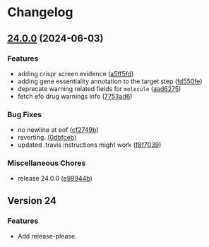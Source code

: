 # Changelog

## [24.0.0](https://github.com/javfg/platform-input-support/compare/1.0.0...v24.0.0) (2024-06-03)


### Features

* adding crispr screen evidence  ([a5ff5fd](https://github.com/javfg/platform-input-support/commit/a5ff5fd1fc5a8e733115a6cb153ab5ffe89f921c))
* adding gene essentiality annotation to the target step ([fd550fe](https://github.com/javfg/platform-input-support/commit/fd550fede265c02a5b7f6fa8cc1bed7c812d2ac9))
* deprecate warning related fields for `molecule` ([aad6275](https://github.com/javfg/platform-input-support/commit/aad6275dc8d3ad9ddfb09a77bc960883fffbf4b3))
* fetch efo drug warnings info ([7753ad6](https://github.com/javfg/platform-input-support/commit/7753ad61b97e66bcd2a786e4d1a4f9b6f00b3907))


### Bug Fixes

* no newline at eof ([cf2749b](https://github.com/javfg/platform-input-support/commit/cf2749b086e9046685ee4afc2d68862efc5ca59b))
* reverting. ([0dbfceb](https://github.com/javfg/platform-input-support/commit/0dbfcebd966d9dc0cde8aa71da794e80590144c2))
* updated .travis instructions might work ([f8f7039](https://github.com/javfg/platform-input-support/commit/f8f7039f621f8f64549b2b095555c2e550250112))


### Miscellaneous Chores

* release 24.0.0 ([e99944b](https://github.com/javfg/platform-input-support/commit/e99944bf2d7a29ee51e853d68dac5e0fadbc3514))

## Version 24

### Features
* Add release-please.
